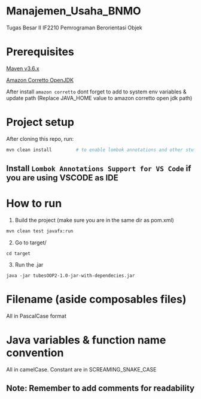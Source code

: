 # Manajemen_Usaha_BNMO
Tugas Besar II IF2210 Pemrograman Berorientasi Objek

# Prerequisites
[Maven v3.6.x](https://maven.apache.org/download.cgi)

[Amazon Corretto OpenJDK](https://docs.aws.amazon.com/corretto/latest/corretto-17-ug/downloads-list.html)

After install `amazon corretto` dont forget to add to system env variables & update path (Replace JAVA_HOME value to amazon corretto open jdk path)
# Project setup
After cloning this repo, run:
```bash
mvn clean install         # to enable lombok annotations and other stuff inside pom.xml
```
## Install `Lombok Annotations Support for VS Code` if you are using VSCODE as IDE

# How to run
1. Build the project (make sure you are in the same dir as pom.xml)
```bash
mvn clean test javafx:run
```
2. Go to target/
```
cd target
```
3. Run the .jar
```
java -jar tubesOOP2-1.0-jar-with-dependecies.jar
```

# Filename (aside composables files)
All in PascalCase format

# Java variables & function name convention
All in camelCase. Constant are in SCREAMING_SNAKE_CASE

## Note: Remember to add comments for readability
